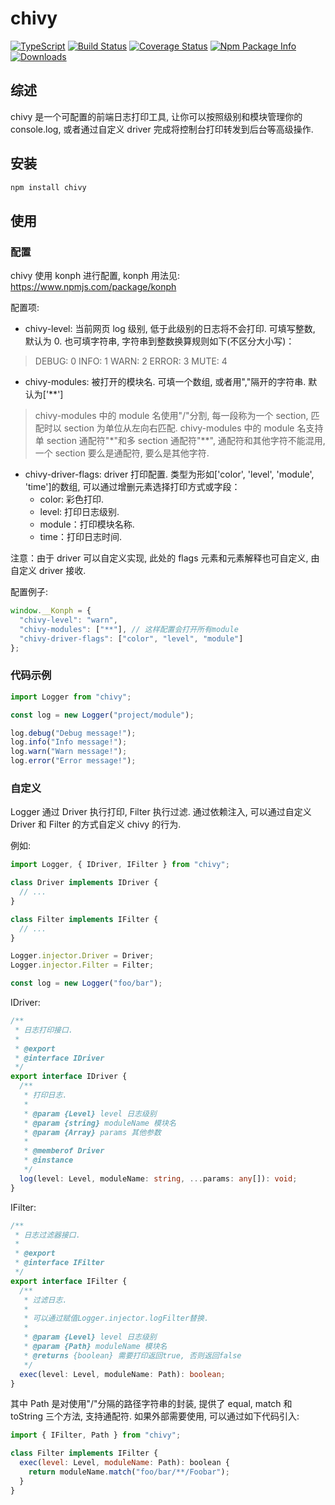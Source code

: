 # chivy

[![TypeScript](https://img.shields.io/badge/lang-typescript-blue.svg)](https://www.tslang.cn/) [![Build Status](https://github.com/yusangeng/chivy/workflows/test/badge.svg)](https://github.com/yusangeng/chivy/actions?query=workflow%3Atest) [![Coverage Status](https://coveralls.io/repos/github/yusangeng/chivy/badge.svg?branch=master)](https://coveralls.io/github/yusangeng/chivy) [![Npm Package Info](https://badge.fury.io/js/chivy.svg)](https://www.npmjs.com/package/chivy) [![Downloads](https://img.shields.io/npm/dw/chivy.svg?style=flat)](https://www.npmjs.com/package/chivy)

## 综述

chivy 是一个可配置的前端日志打印工具, 让你可以按照级别和模块管理你的 console.log, 或者通过自定义 driver 完成将控制台打印转发到后台等高级操作.

## 安装

```bash
npm install chivy
```

## 使用

### 配置

chivy 使用 konph 进行配置, konph 用法见: https://www.npmjs.com/package/konph

配置项:

- chivy-level: 当前网页 log 级别, 低于此级别的日志将不会打印. 可填写整数, 默认为 0. 也可填字符串, 字符串到整数换算规则如下(不区分大小写)：

> DEBUG: 0
> INFO: 1
> WARN: 2
> ERROR: 3
> MUTE: 4

- chivy-modules: 被打开的模块名. 可填一个数组, 或者用","隔开的字符串. 默认为['**']

> chivy-modules 中的 module 名使用"/"分割, 每一段称为一个 section, 匹配时以 section 为单位从左向右匹配.
> chivy-modules 中的 module 名支持单 section 通配符"\*"和多 section 通配符"\*\*", 通配符和其他字符不能混用, 一个 section 要么是通配符, 要么是其他字符.

- chivy-driver-flags: driver 打印配置. 类型为形如['color', 'level', 'module', 'time']的数组, 可以通过增删元素选择打印方式或字段：
  - color: 彩色打印.
  - level: 打印日志级别.
  - module：打印模块名称.
  - time：打印日志时间.

注意：由于 driver 可以自定义实现, 此处的 flags 元素和元素解释也可自定义, 由自定义 driver 接收.

配置例子:

```js
window.__Konph = {
  "chivy-level": "warn",
  "chivy-modules": ["**"], // 这样配置会打开所有module
  "chivy-driver-flags": ["color", "level", "module"]
};
```

### 代码示例

```js
import Logger from "chivy";

const log = new Logger("project/module");

log.debug("Debug message!");
log.info("Info message!");
log.warn("Warn message!");
log.error("Error message!");
```

### 自定义

Logger 通过 Driver 执行打印, Filter 执行过滤. 通过依赖注入, 可以通过自定义 Driver 和 Filter 的方式自定义 chivy 的行为.

例如:

```typescript
import Logger, { IDriver, IFilter } from "chivy";

class Driver implements IDriver {
  // ...
}

class Filter implements IFilter {
  // ...
}

Logger.injector.Driver = Driver;
Logger.injector.Filter = Filter;

const log = new Logger("foo/bar");
```

IDriver:

```typescript
/**
 * 日志打印接口.
 *
 * @export
 * @interface IDriver
 */
export interface IDriver {
  /**
   * 打印日志.
   *
   * @param {Level} level 日志级别
   * @param {string} moduleName 模块名
   * @param {Array} params 其他参数
   *
   * @memberof Driver
   * @instance
   */
  log(level: Level, moduleName: string, ...params: any[]): void;
}
```

IFilter:

```typescript
/**
 * 日志过滤器接口.
 *
 * @export
 * @interface IFilter
 */
export interface IFilter {
  /**
   * 过滤日志.
   *
   * 可以通过赋值Logger.injector.logFilter替换.
   *
   * @param {Level} level 日志级别
   * @param {Path} moduleName 模块名
   * @returns {boolean} 需要打印返回true, 否则返回false
   */
  exec(level: Level, moduleName: Path): boolean;
}
```

其中 Path 是对使用"/"分隔的路径字符串的封装, 提供了 equal, match 和 toString 三个方法, 支持通配符. 如果外部需要使用, 可以通过如下代码引入:

```js
import { IFilter, Path } from "chivy";

class Filter implements IFilter {
  exec(level: Level, moduleName: Path): boolean {
    return moduleName.match("foo/bar/**/Foobar");
  }
}
```
